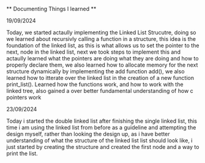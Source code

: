 ** Documenting Things I learned **

19/09/2024

Today, we started actaully implementing the Linked List Strucutre, doing so we learned about recursivly
calling a function in a structure, this idea is the foundation of the linked list, as this is what allows
us to set the pointer to the next, node in the linked list, next we took steps to implement this and actaully
learned what the pointers are doing what they are doing and how to properly declare them, we also learned how to allocate memory for the next structure dynamically by implementing the add function add(), we also learned how to itterate 
over the linked list in the creation of a new function print_list().
Learned how the functions work, and how to work with the linked tree, also gained a over better fundamental understanding of how c pointers work

23/09/2024

Today i started the double linked list after finishing the single linked list, this time i am using the linked list from before as a guideline and attempting the design myself, rather than looking the design up, as i have better understanding of what the structure of the linked list list should look like, i just started by creating the structure and created the first node and a way to print the list.
